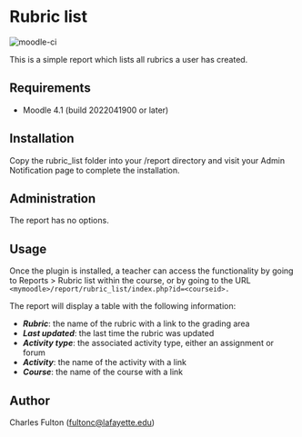 # Rubric list

![moodle-ci](https://github.com/LafColITS/moodle-report_rubric_list/actions/workflows/moodle-ci.yml/badge.svg)

This is a simple report which lists all rubrics a user has created.

## Requirements
- Moodle 4.1 (build 2022041900 or later)

## Installation
Copy the rubric_list folder into your /report directory and visit your Admin Notification page to complete the installation.

## Administration
The report has no options.

## Usage
Once the plugin is installed, a teacher can access the functionality by going to Reports > Rubric list within the course, or by going to the URL `<mymoodle>/report/rubric_list/index.php?id=<courseid>.`

The report will display a table with the following information:

- ***Rubric***: the name of the rubric with a link to the grading area
- ***Last updated***: the last time the rubric was updated
- ***Activity type***: the associated activity type, either an assignment or forum
- ***Activity***: the name of the activity with a link
- ***Course***: the name of the course with a link

## Author
Charles Fulton (fultonc@lafayette.edu)